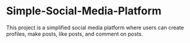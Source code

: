# Simple-Social-Media-Platform
This project is a simplified social media platform where users can create profiles, make posts, like posts, and comment on posts.
